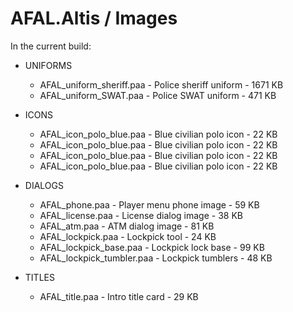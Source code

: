 # AFAL.Altis / Images

In the current build:

* UNIFORMS
   * AFAL_uniform_sheriff.paa - Police sheriff uniform - 1671 KB
   * AFAL_uniform_SWAT.paa - Police SWAT uniform - 471 KB

* ICONS
   * AFAL_icon_polo_blue.paa - Blue civilian polo icon - 22 KB
   * AFAL_icon_polo_blue.paa - Blue civilian polo icon - 22 KB
   * AFAL_icon_polo_blue.paa - Blue civilian polo icon - 22 KB
   * AFAL_icon_polo_blue.paa - Blue civilian polo icon - 22 KB

* DIALOGS
   * AFAL_phone.paa - Player menu phone image - 59 KB
   * AFAL_license.paa - License dialog image - 38 KB
   * AFAL_atm.paa - ATM dialog image - 81 KB
   * AFAL_lockpick.paa - Lockpick tool - 24 KB
   * AFAL_lockpick_base.paa - Lockpick lock base - 99 KB
   * AFAL_lockpick_tumbler.paa - Lockpick tumblers - 48 KB

* TITLES
   * AFAL_title.paa - Intro title card - 29 KB
